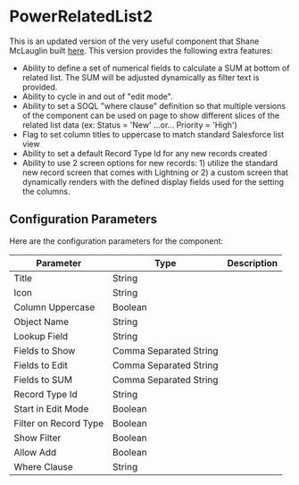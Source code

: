 # PowerRelatedList2

This is an updated version of the very useful component that Shane McLauglin built [here](https://github.com/mshanemc/PowerRelatedList). This version provides the following extra features:

* Ability to define a set of numerical fields to calculate a SUM at bottom of related list. The SUM will be adjusted dynamically as filter text is provided.
* Ability to cycle in and out of "edit mode".
* Ability to set a SOQL "where clause" definition so that multiple versions of the component can be used on page to show different slices of the related list data (ex: Status = 'New' ...or... Priority = 'High')
* Flag to set column titles to uppercase to match standard Salesforce list view 
* Ability to set a default Record Type Id for any new records created
* Ability to use 2 screen options for new records: 1) utilize the standard new record screen that comes with Lightning or 2) a custom screen that dynamically renders with the defined display fields used for the setting the columns.

## Configuration Parameters

Here are the configuration parameters for the component:

| Parameter | Type | Description |
|-----------|------|-------------|
| Title | String | |
| Icon | String | |
| Column Uppercase | Boolean | |
| Object Name | String | |
| Lookup Field | String | |
| Fields to Show | Comma Separated String | |
| Fields to Edit | Comma Separated String | |
| Fields to SUM | Comma Separated String | |
| Record Type Id | String | |
| Start in Edit Mode | Boolean | |
| Filter on Record Type | Boolean | |
| Show Filter | Boolean | |
| Allow Add | Boolean | |
| Where Clause | String | |


